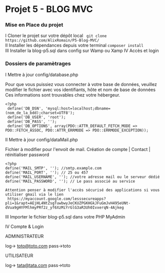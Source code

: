# Projet 5 - BLOG MVC



### Mise en Place du projet 

I    Cloner le projet sur votre dépôt local ` git clone https://github.com/AlixRomain/P5-Blog-MVC/`  
II   Installer les dépendances depuis votre terminal `composer install`  
III  Installer la blog-p5.sql dans config sur Wamp ou Xamp 
IV   Accès et login


### Dossiers de paramètrages

I   Mettre à jour config/database.php  

Pour que vous puissiez vous connecter à votre base de données, veuillez modifier le fichier avec vos identifiants, hôte et nom de base de données
Ces informations sont trouvables chez votre hébergeur.

    <?php
     define('DB_DSN', 'mysql:host=localhost;dbname=(nom_de_la_bdd);charset=UTF8');
     define('DB_USER', 'root');
     define('DB_PASS', '');
     define('DB_OPTIONS', array(PDO::ATTR_DEFAULT_FETCH_MODE => PDO::FETCH_ASSOC, PDO::ATTR_ERRMODE => PDO::ERRMODE_EXCEPTION));

II   Mettre à jour config/dataMail.php  

Fichier à modifier pour l'envoit de mail. Création de compte | Contact | réinitialiser password

    <?php
    define('MAIL_SMTP', ''); //smtp.example.com
    define('MAIL_PORT', ''); // 25 ou 457 
    define('MAIL_USERNAME', ''); //votre adresse mail ou le serveur dédié
    define('MAIL_PASSWORD', ''); // Le pass associé au service
    
    Attention penser à modifier l'accès sécurisé des applications si vous utiliser gmail via le lien
     https://myaccount.google.com/lesssecureapps?pli=1&rapt=AEjHL4NtZsgTuwbwyJeCKUZPGKHGkJFuGmJvH495eUNt-dVua9gHYFMlhmyPRf2z_yf6XzMiYrGlG3aR3Uh0IvxerqN-4Ajkeg

III   Importer le fichier blog-p5.sql dans votre PHP MyAdmin 


IV Compte & Login

ADMINISTRATEUR

log-> toto@toto.com
pass->toto

UTILISATEUR

log-> tata@tata.com
pass->toto


